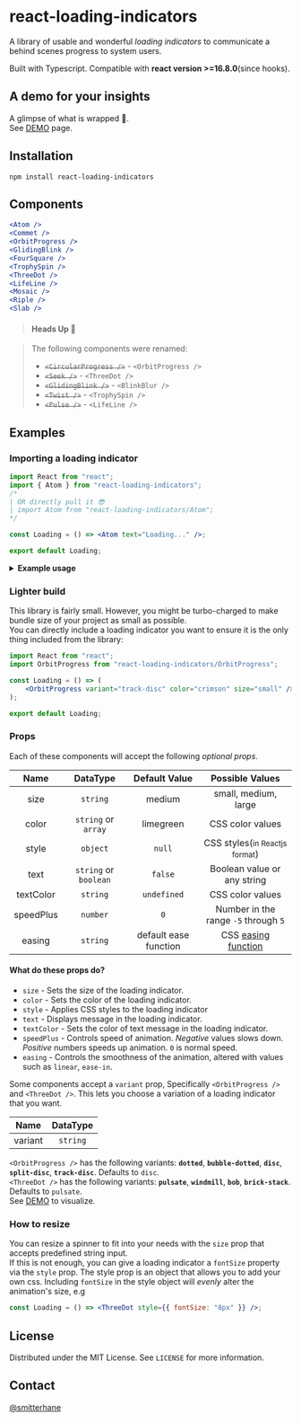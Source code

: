# react-loading-indicators

A library of usable and wonderful _loading indicators_ to communicate a behind scenes progress to system users.

Built with Typescript. Compatible with **react version >=16.8.0**(since hooks).

## A demo for your insights

A glimpse of what is wrapped 🎁.<br />
See [DEMO](https://react-loading-indicators.netlify.app/) page.

## Installation

```
npm install react-loading-indicators
```

## Components

```jsx
<Atom />
<Commet />
<OrbitProgress />
<GlidingBlink />
<FourSquare />
<TrophySpin />
<ThreeDot />
<LifeLine />
<Mosaic />
<Riple />
<Slab />

```

> #### Heads Up 📢

> The following components were renamed:
>
> - ~~`<CircularProgress />`~~ - `<OrbitProgress />`
> - ~~`<Seek />`~~ - `<ThreeDot />`
> - ~~`<GlidingBlink />`~~ - `<BlinkBlur />`
> - ~~`<Twist />`~~ - `<TrophySpin />`
> - ~~`<Pulse />`~~ - `<LifeLine />`

## Examples

### Importing a loading indicator

```jsx
import React from "react";
import { Atom } from "react-loading-indicators";
/* 
| OR directly pull it 😎
| import Atom from "react-loading-indicators/Atom";
*/

const Loading = () => <Atom text="Loading..." />;

export default Loading;
```

<details>
  <summary><strong>Example usage</strong></summary>

```jsx
<Suspense fallback={<Loading />}>
	<Albums artistId={artist.id} />
</Suspense>
```

<strong><small>Side note:</small></strong> You can use <a href="https://dev.to/smitterhane/swap-out-useeffect-with-suspense-for-data-fetching-in-react-2leb#2-data-fetching-usecase">suspense for data fetching</a> other than lazy loading.

</details>

### Lighter build

This library is fairly small. However, you might be turbo-charged to make bundle size of your project as small as possible.<br />
You can directly include a loading indicator you want to ensure it is the only thing included from the library:

```jsx
import React from "react";
import OrbitProgress from "react-loading-indicators/OrbitProgress";

const Loading = () => (
	<OrbitProgress variant="track-disc" color="crimson" size="small" />
);

export default Loading;
```

### Props

Each of these components will accept the following _optional props_.

|   Name    |       DataType        |     Default Value     |                                               Possible Values                                               |
| :-------: | :-------------------: | :-------------------: | :---------------------------------------------------------------------------------------------------------: |
|   size    |       `string`        |        medium         |                                            small, medium, large                                             |
|   color   |  `string` or `array`  |       limegreen       |                                              CSS color values                                               |
|   style   |       `object`        |        `null`         |                                CSS styles(<small>in Reactjs format</small>)                                 |
|   text    | `string` or `boolean` |        `false`        |                                         Boolean value or any string                                         |
| textColor |       `string`        |      `undefined`      |                                              CSS color values                                               |
| speedPlus |       `number`        |          `0`          |                                    Number in the range `-5` through `5`                                     |
|  easing   |       `string`        | default ease function | CSS [easing function](https://developer.mozilla.org/en-US/docs/Web/CSS/easing-function, "Animation easing") |

#### What do these props do?

- `size` - Sets the size of the loading indicator.
- `color` - Sets the color of the loading indicator.
- `style` - Applies CSS styles to the loading indicator
- `text` - Displays message in the loading indicator.
- `textColor` - Sets the color of text message in the loading indicator.
- `speedPlus` - Controls speed of animation. _Negative_ values slows down. _Positive_ numbers speeds up animation. `0` is normal speed.
- `easing` - Controls the smoothness of the animation, altered with values such as `linear`, `ease-in`.

Some components accept a `variant` prop, Specifically `<OrbitProgress />` and `<ThreeDot />`. This lets you choose a variation of a loading indicator that you want.

|  Name   | DataType |
| :-----: | :------: |
| variant | `string` |

`<OrbitProgress />` has the following variants: **`dotted`**, **`bubble-dotted`**, **`disc`**, **`split-disc`**, **`track-disc`**. Defaults to `disc`.<br />
`<ThreeDot />` has the following variants: **`pulsate`**, **`windmill`**, **`bob`**, **`brick-stack`**. Defaults to `pulsate`.<br />
See [DEMO](https://react-loading-indicators.netlify.app/) to visualize.

### How to resize

You can resize a spinner to fit into your needs with the `size` prop that accepts predefined string input.<br>
If this is not enough, you can give a loading indicator a `fontSize` property via the `style` prop. The style prop is an object that allows you to add your own css. Including `fontSize` in the style object will _evenly_ alter the animation's size, e.g

```jsx
const Loading = () => <ThreeDot style={{ fontSize: "8px" }} />;
```

## License

Distributed under the MIT License. See `LICENSE` for more information.

## Contact

[@smitterhane](https://twitter.com/smitterhane)
